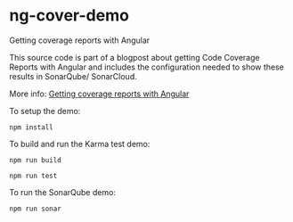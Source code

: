 # ng-cover-demo

Getting coverage reports with Angular

This source code is part of a blogpost about getting Code Coverage Reports with Angular and includes the configuration needed to show these results in SonarQube/ SonarCloud.

More info: [Getting coverage reports with Angular]('https://yuriburger.net')

To setup the demo:

`npm install`

To build and run the Karma test demo:

`npm run build`

`npm run test`

To run the SonarQube demo:

`npm run sonar`

